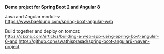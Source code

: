 **Demo project for Spring Boot 2 and Angular 8**


Java and Angular modules: <br>
https://www.baeldung.com/spring-boot-angular-web

Build together and deploy on tomcat: <br>
https://dzone.com/articles/building-a-web-app-using-spring-boot-angular-6-and
https://github.com/swathisprasad/spring-boot-angular6-maven-project
